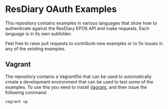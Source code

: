 # ResDiary OAuth Examples

This repository contains examples in various languages that show how to authenticate against the ResDiary EPOS API and make requests. Each language is in its own subfolder.

Feel free to raise pull requests to contribute new examples or to fix issues in any of the existing examples.

## Vagrant
The repository contains a Vagrantfile that can be used to automatically create a development environment that can be used to test some of the examples. To use this you need to install [Vagrant](https://www.vagrantup.com/), and then issue the following command:

```
vagrant up
```
